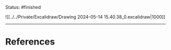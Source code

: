 Status: #finished 

![[../../Private/Excalidraw/Drawing 2024-05-14 15.40.38_0.excalidraw|1000]]

---
# References
